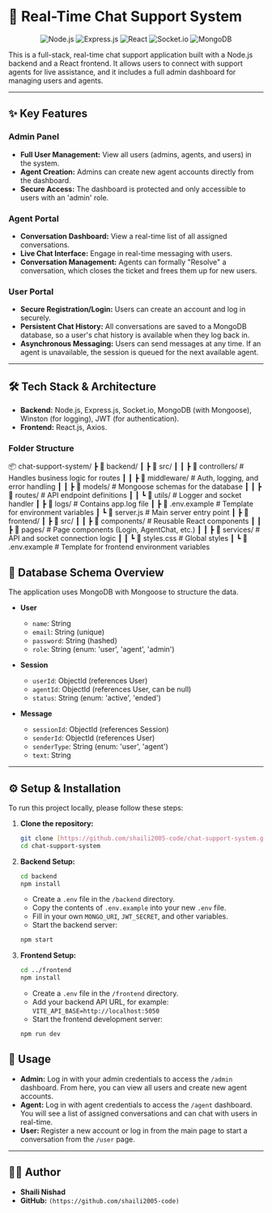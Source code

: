 # 🚀 Real-Time Chat Support System

<p align="center">
  <img src="https://img.shields.io/badge/Node.js-339933?style=for-the-badge&logo=nodedotjs&logoColor=white" alt="Node.js">
  <img src="https://img.shields.io/badge/Express.js-000000?style=for-the-badge&logo=express&logoColor=white" alt="Express.js">
  <img src="https://img.shields.io/badge/React-20232A?style=for-the-badge&logo=react&logoColor=61DAFB" alt="React">
  <img src="https://img.shields.io/badge/Socket.io-010101?style=for-the-badge&logo=socketdotio&logoColor=white" alt="Socket.io">
  <img src="https://img.shields.io/badge/MongoDB-47A248?style=for-the-badge&logo=mongodb&logoColor=white" alt="MongoDB">
</p>

This is a full-stack, real-time chat support application built with a Node.js backend and a React frontend. It allows users to connect with support agents for live assistance, and it includes a full admin dashboard for managing users and agents.

---

## ✨ Key Features

### Admin Panel
* **Full User Management:** View all users (admins, agents, and users) in the system.
* **Agent Creation:** Admins can create new agent accounts directly from the dashboard.
* **Secure Access:** The dashboard is protected and only accessible to users with an 'admin' role.

### Agent Portal
* **Conversation Dashboard:** View a real-time list of all assigned conversations.
* **Live Chat Interface:** Engage in real-time messaging with users.
* **Conversation Management:** Agents can formally "Resolve" a conversation, which closes the ticket and frees them up for new users.

### User Portal
* **Secure Registration/Login:** Users can create an account and log in securely.
* **Persistent Chat History:** All conversations are saved to a MongoDB database, so a user's chat history is available when they log back in.
* **Asynchronous Messaging:** Users can send messages at any time. If an agent is unavailable, the session is queued for the next available agent.

---

## 🛠️ Tech Stack & Architecture

* **Backend:** Node.js, Express.js, Socket.io, MongoDB (with Mongoose), Winston (for logging), JWT (for authentication).
* **Frontend:** React.js, Axios.

### Folder Structure

📦 chat-support-system/
 ┣ 📂 backend/
 ┃ ┣ 📂 src/
 ┃ ┃ ┣ 📂 controllers/    # Handles business logic for routes
 ┃ ┃ ┣ 📂 middleware/     # Auth, logging, and error handling
 ┃ ┃ ┣ 📂 models/         # Mongoose schemas for the database
 ┃ ┃ ┣ 📂 routes/         # API endpoint definitions
 ┃ ┃ ┗ 📂 utils/          # Logger and socket handler
 ┃ ┣ 📂 logs/             # Contains app.log file
 ┃ ┣ 📜 .env.example      # Template for environment variables
 ┃ ┗ 📜 server.js         # Main server entry point
 ┃
 ┣ 📂 frontend/
 ┃ ┣ 📂 src/
 ┃ ┃ ┣ 📂 components/     # Reusable React components
 ┃ ┃ ┣ 📂 pages/          # Page components (Login, AgentChat, etc.)
 ┃ ┃ ┣ 📂 services/       # API and socket connection logic
 ┃ ┃ ┗ 📜 styles.css      # Global styles
 ┃ ┗ 📜 .env.example      # Template for frontend environment variables



## 💾 Database Schema Overview

The application uses MongoDB with Mongoose to structure the data.

* **User**
    * `name`: String
    * `email`: String (unique)
    * `password`: String (hashed)
    * `role`: String (enum: 'user', 'agent', 'admin')

* **Session**
    * `userId`: ObjectId (references User)
    * `agentId`: ObjectId (references User, can be null)
    * `status`: String (enum: 'active', 'ended')

* **Message**
    * `sessionId`: ObjectId (references Session)
    * `senderId`: ObjectId (references User)
    * `senderType`: String (enum: 'user', 'agent')
    * `text`: String

---

## ⚙️ Setup & Installation

To run this project locally, please follow these steps:

1.  **Clone the repository:**
    ```bash
    git clone [https://github.com/shaili2005-code/chat-support-system.git]
    cd chat-support-system
    ```

2.  **Backend Setup:**
    ```bash
    cd backend
    npm install
    ```
    * Create a `.env` file in the `/backend` directory.
    * Copy the contents of `.env.example` into your new `.env` file.
    * Fill in your own `MONGO_URI`, `JWT_SECRET`, and other variables.
    * Start the backend server:
    ```bash
    npm start
    ```

3.  **Frontend Setup:**
    ```bash
    cd ../frontend
    npm install
    ```
    * Create a `.env` file in the `/frontend` directory.
    * Add your backend API URL, for example: `VITE_API_BASE=http://localhost:5050`
    * Start the frontend development server:
    ```bash
    npm run dev
    ```

## 🚀 Usage

* **Admin:** Log in with your admin credentials to access the `/admin` dashboard. From here, you can view all users and create new agent accounts.
* **Agent:** Log in with agent credentials to access the `/agent` dashboard. You will see a list of assigned conversations and can chat with users in real-time.
* **User:** Register a new account or log in from the main page to start a conversation from the `/user` page.

---

## 👨‍💻 Author

* **Shaili Nishad**
* **GitHub:** `(https://github.com/shaili2005-code)`
